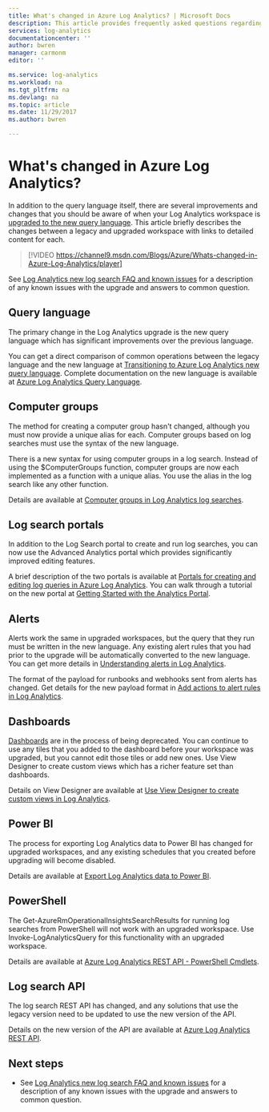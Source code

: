```yaml
---
title: What's changed in Azure Log Analytics? | Microsoft Docs
description: This article provides frequently asked questions regarding the upgrade of Log Analytics to the new query language.
services: log-analytics
documentationcenter: ''
author: bwren
manager: carmonm
editor: ''

ms.service: log-analytics
ms.workload: na
ms.tgt_pltfrm: na
ms.devlang: na
ms.topic: article
ms.date: 11/29/2017
ms.author: bwren

---
```


# What's changed in Azure Log Analytics?
In addition to the query language itself, there are several improvements and changes that you should be aware of when your Log Analytics workspace is [upgraded to the new query language](log-analytics-log-search-new.md).  This article briefly describes the changes between a legacy and upgraded workspace with links to detailed content for each. 

> [!VIDEO https://channel9.msdn.com/Blogs/Azure/Whats-changed-in-Azure-Log-Analytics/player]

See [Log Analytics new log search FAQ and known issues](log-analytics-log-search-faq.md) for a description of any known issues with the upgrade and answers to common question.  

## Query language
The primary change in the Log Analytics upgrade is the new query language which has significant improvements over the previous language.  

You can get a direct comparison of common operations between the legacy language and the new language at [Transitioning to Azure Log Analytics new query language](log-analytics-log-search-transition.md).  Complete documentation on the new language is available at [Azure Log Analytics Query Language](https://docs.loganalytics.io).


## Computer groups
The method for creating a computer group hasn't changed, although you must now provide a unique alias for each.  Computer groups based on log searches must use the syntax of the new language.

There is a new syntax for using computer groups in a log search.  Instead of using the $ComputerGroups function, computer groups are now each implemented as a function with a unique alias.  You use the alias in the log search like any other function.  

Details are available at [Computer groups in Log Analytics log searches](log-analytics-computer-groups.md).


## Log search portals
In addition to the Log Search portal to create and run log searches, you can now use the Advanced Analytics portal which provides significantly improved editing features.

A brief description of the two portals is available at [Portals for creating and editing log queries in Azure Log Analytics](log-analytics-log-search-portals.md).  You can walk through a tutorial on the new portal at [Getting Started with the Analytics Portal](https://docs.loganalytics.io/docs/Learn/Getting-Started/Getting-started-with-the-Analytics-portal).

## Alerts
Alerts work the same in upgraded workspaces, but the query that they run must be written in the new language.  Any existing alert rules that you had prior to the upgrade will be automatically converted to the new language.  You can get more details in [Understanding alerts in Log Analytics](log-analytics-alerts.md).

The format of the payload for runbooks and webhooks sent from alerts has changed.  Get details for the new payload format in [Add actions to alert rules in Log Analytics](log-analytics-alerts-actions.md).

## Dashboards
[Dashboards](log-analytics-dashboards.md) are in the process of being deprecated.  You can continue to use any tiles that you added to the dashboard before your workspace was upgraded, but you cannot edit those tiles or add new ones.  Use View Designer to create custom views which has a richer feature set than dashboards.

Details on View Designer are available at [Use View Designer to create custom views in Log Analytics](log-analytics-view-designer.md).

## Power BI
The process for exporting Log Analytics data to Power BI has changed for upgraded workspaces, and any existing schedules that you created before upgrading will become disabled.  

Details are available at [Export Log Analytics data to Power BI](log-analytics-powerbi.md).

## PowerShell
The Get-AzureRmOperationalInsightsSearchResults for running log searches from PowerShell will not work with an upgraded workspace.  Use Invoke-LogAnalyticsQuery for this functionality with an upgraded workspace.

Details are available at [Azure Log Analytics REST API - PowerShell Cmdlets](https://dev.loganalytics.io/documentation/Tools/PowerShell-Cmdlets).

## Log search API
The log search REST API has changed, and any solutions that use the legacy version need to be updated to use the new version of the API.   

Details on the new version of the API are available at [Azure Log Analytics REST API](https://dev.loganalytics.io/).

## Next steps

- See [Log Analytics new log search FAQ and known issues](log-analytics-log-search-faq.md) for a description of any known issues with the upgrade and answers to common question.